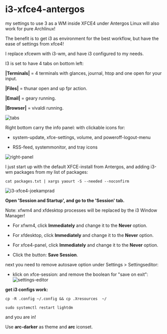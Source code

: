 # i3-xfce4-antergos
my settings to use 3 as a WM inside XFCE4 under Antergos Linux
will also work for pure Archlinux!

The benefit is to get i3 as environment for the best workflow, but have the ease of settings from xfce4!

I replace xfcewm with i3-wm, and have i3 configured to my needs.

I3 is set to have 4 tabs on bottom left:

**|Terminals|**  = 4 terminals with glances, journal, htop and one open for your input.

**|Files|** = thunar open and up fpr action.

**|Email|** = geary running.

**|Browser|** = vivaldi running.

![tabs](https://i.imgur.com/lAk44Nb.png)

Right bottom carry the info panel:
with clickable icons for:

* system-update, xfce-settings, volume, and poweroff-logout-menu


* RSS-feed, systemmonitor, and tray icons

![right-panel](https://i.imgur.com/YpB4Hob.png)

I just start up with the default XFCE-install from Antergos, and adding i3-wm packages from my list of packages:

`cat packages.txt | xargs yaourt -S --needed --noconfirm`


![i3-xfce4-joekamprad](https://i.imgur.com/Wd5tUxQ.jpg)


**Open 'Session and Startup', and go to the 'Session' tab.**

Note: xfwm4 and xfdesktop processes will be replaced by the i3 Window Manager!

* For xfwm4, click **Immediately** and change it to the  **Never** option.

* For xfdesktop, click **Immediately** and change it to the **Never** option.

* For xfce4-panel, click **Immediately** and change it to the **Never** option.

* Click the button: **Save Session**.

next you need to remove autosave option under Settings > Settingseditor:
* klick on xfce-session: and remove the boolean for "save on exit":
![settings-editor](https://i.imgur.com/3bENxeF.png)

**get i3 configs work:**

`cp -R .config ~/.config && cp .Xresources  ~/`

`sudo systemctl restart lightdm`

and you are in!

Use **arc-darker** as theme and **arc** iconset.


